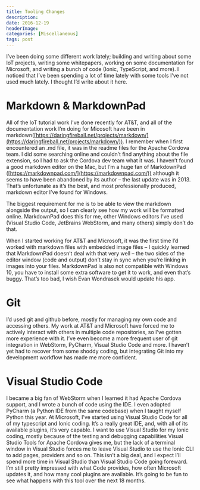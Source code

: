 ```yaml
---
title: Tooling Changes
description: 
date: 2016-12-19
headerImage: 
categories: [Miscellaneous]
tags: post
---
```


I’ve been doing some different work lately; building and writing about some IoT projects, writing some whitepapers, working on some documentation for Microsoft, and writing a bunch of code (Ionic, TypeScript, and more). I noticed that I’ve been spending a lot of time lately with some tools I’ve not used much lately. I thought I’d write about it here.

Markdown & MarkdownPad
======================

All of the IoT tutorial work I’ve done recently for AT&T, and all of the documentation work I’m doing for Micosoft have been in markdown([https://daringfireball.net/projects/markdown/](https://daringfireball.net/projects/markdown/)). I remember when I first encountered an .md file, it was in the readme files for the Apache Cordova team. I did some searching online and couldn’t find anything about the file extension, so I had to ask the Cordova dev team what it was. I haven’t found a good markdown editor on the Mac, but I’m a huge fan of MarkdownPad ([https://markdownpad.com/](https://markdownpad.com/)) although it seems to have been abandoned by its author – the last update was in 2013. That’s unfortunate as it’s the best, and most professionally produced, markdown editor I’ve found for Windows.

The biggest requirement for me is to be able to view the markdown alongside the output, so I can clearly see how my work will be formatted online. MarkdownPad does this for me, other Windows editors I’ve used (Visual Studio Code, JetBrains WebStorm, and many others) simply don’t do that.

When I started working for AT&T and Microsoft, it was the first time I’d worked with markdown files with embedded image files – I quickly learned that MarkdownPad doesn’t deal with that very well – the two sides of the editor window (code and output) don’t stay in sync when you’re linking in images into your files. MarkdownPad is also not compatible with Windows 10, you have to install some extra software to get it to work, and even that’s buggy. That’s too bad, I wish Evan Wondrasek would update his app.

Git
===

I’d used git and github before, mostly for managing my own code and accessing others. My work at AT&T and Microsoft have forced me to actively interact with others in multiple code repositories, so I’ve gotten more experience with it. I’ve even become a more frequent user of git integration in WebStorm, PyCharm, Visual Studio Code and more. I haven’t yet had to recover from some shoddy coding, but integrating Git into my development workflow has made me more confident.

Visual Studio Code
==================

I became a big fan of WebStorm when I learned it had Apache Cordova support, and I wrote a bunch of code using the IDE. I even adopted PyCharm (a Python IDE from the same codebase) when I taught myself Python this year. At Microsoft, I’ve started using Visual Studio Code for all of my typescript and Ionic coding. It’s a really great IDE, and, with all of its available plugins, it’s very capable. I want to use Visual Studio for my Ionic coding, mostly because of the testing and debugging capabilities Visual Studio Tools for Apache Cordova gives me, but the lack of a terminal window in Visual Studio forces me to leave Visual Studio to use the Ionic CLI to add pages, providers and so on. This isn’t a big deal, and I expect I’ll spend more time in Visual Studio than Visual Studio Code going foreward. I’m still pretty impressed with what Code provides, how often Microsoft updates it, and how many cool plugins are available. It’s going to be fun to see what happens with this tool over the next 18 months.